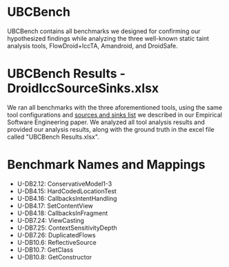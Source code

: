 # UBCBench
UBCBench contains all benchmarks we designed for confirming our hypothesized findings while analyzing the three well-known static taint analysis tools, FlowDroid+IccTA, Amandroid, and DroidSafe. 

# UBCBench Results - DroidIccSourceSinks.xlsx
We ran all benchmarks with the three aforementioned tools, using the same tool configurations and [sources and sinks list](https://resess.github.io/PaperAppendices/StaticTaint/benchmark/#sources-and-sinks) we described in our Empirical Software Engineering paper. We analyzed all tool analysis results and provided our analysis results, along with the ground truth in the excel file called "UBCBench Results.xlsx".

# Benchmark Names and Mappings
- U-DB2.12: ConservativeModel1-3
- U-DB4.15: HardCodedLocationTest
- U-DB4.16: CallbacksIntentHandling
- U-DB4.17: SetContentView
- U-DB4.18: CallbacksInFragment
- U-DB7.24: ViewCasting
- U-DB7.25: ContextSensitivityDepth
- U-DB7.26: DuplicatedFlows
- U-DB10.6: ReflectiveSource
- U-DB10.7: GetClass
- U-DB10.8: GetConstructor